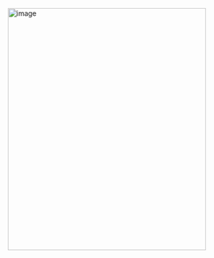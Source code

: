 <img width="401" height="491" alt="image" style="display: block; margin: 0 auto;" src="https://github.com/user-attachments/assets/1ebe6183-57ee-44c6-9898-1bea19c2f4d9" />
